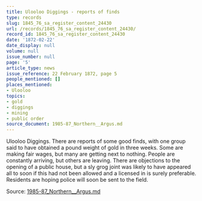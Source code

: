 ```yaml
---
title: Ulooloo Diggings - reports of finds
type: records
slug: 1845_76_sa_register_content_24430
url: /records/1845_76_sa_register_content_24430/
record_id: 1845_76_sa_register_content_24430
date: '1872-02-22'
date_display: null
volume: null
issue_number: null
page: '5'
article_type: news
issue_reference: 22 February 1872, page 5
people_mentioned: []
places_mentioned:
- Ulooloo
topics:
- gold
- diggings
- mining
- public order
source_document: 1985-87_Northern__Argus.md
---
```


Ulooloo Diggings.  There are reports of some good finds, with one group said to have obtained a pound weight of gold in three weeks.  Some are making fair wages, but many are getting next to nothing.  People are constantly arriving, but others are leaving.  There are objections to the opening of a public house, but a sly grog joint was likely to have appeared all to soon if this had not been allowed and a licensed in is surely preferable.  Residents are hoping police will soon be sent to the field.

Source: [1985-87_Northern__Argus.md](/downloads/markdown/1985-87_Northern__Argus.md)

